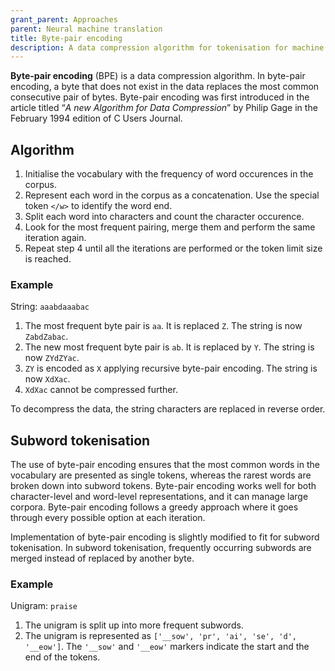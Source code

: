 ```yaml
---
grant_parent: Approaches
parent: Neural machine translation
title: Byte-pair encoding
description: A data compression algorithm for tokenisation for machine translation
---
```


**Byte-pair encoding** (BPE) is a data compression algorithm.
In byte-pair encoding, a byte that does not exist in the data replaces the most common consecutive pair of bytes.
Byte-pair encoding was first introduced in the article titled “_A new Algorithm for Data Compression_” by Philip Gage in the February 1994 edition of C Users Journal.

## Algorithm

1. Initialise the vocabulary with the frequency of word occurences in the corpus.
2. Represent each word in the corpus as a concatenation.
Use the special token `</w>` to identify the word end.
3. Split each word into characters and count the character occurence.
4. Look for the most frequent pairing, merge them and perform the same iteration again.
5. Repeat step 4 until all the iterations are performed or the token limit size is reached.

### Example

String: `aaabdaaabac`

1. The most frequent byte pair is `aa`. It is replaced `Z`. The string is now `ZabdZabac`.
2. The new most frequent byte pair is `ab`. It is replaced by `Y`. The string is now `ZYdZYac`.
3. `ZY` is encoded as `X` applying recursive byte-pair encoding. The string is now `XdXac`.
4. `XdXac` cannot be compressed further.

To decompress the data, the string characters are replaced in reverse order.


## Subword tokenisation

The use of byte-pair encoding ensures that the most common words in the vocabulary are presented as single tokens, whereas the rarest words are broken down into subword tokens.
Byte-pair encoding works well for both character-level and word-level representations, and it can manage large corpora.
Byte-pair encoding follows a greedy approach where it goes through every possible option at each iteration.

Implementation of byte-pair encoding is slightly modified to fit for subword tokenisation.
In subword tokenisation, frequently occurring subwords are merged instead of replaced by another byte.

### Example

Unigram: `praise`

1. The unigram is split up into more frequent subwords.
2. The unigram is represented as `['__sow', 'pr', 'ai', 'se', 'd', '__eow']`.
The `'__sow'` and `'__eow'` markers indicate the start and the end of the tokens.
